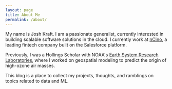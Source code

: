 ```yaml
---
layout: page
title: About Me
permalink: /about/
---
```


My name is Josh Kraft. I am a passionate generalist, currently interested in
building scalable software solutions in the cloud. I currently work at
[nCino](https://www.ncino.com), a leading fintech company built on the
Salesforce platform.

Previously, I was a Hollings Scholar with NOAA's [Earth System Research Laboratories](https://www.esrl.noaa.gov), where I worked on geospatial
modeling to predict the origin of high-ozone air masses.

This blog is a place to collect my projects, thoughts, and ramblings on topics related to data and ML.
